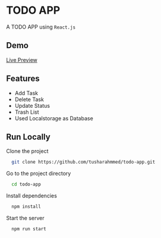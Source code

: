 
# TODO APP

A TODO APP using `React.js`


## Demo

[Live Preview](https://todoapp-tushar.netlify.app/)


## Features

- Add Task
- Delete Task
- Update Status
- Trash List
- Used Localstorage as Database


## Run Locally

Clone the project

```bash
  git clone https://github.com/tusharahmmed/todo-app.git
```

Go to the project directory

```bash
  cd todo-app
```

Install dependencies

```bash
  npm install
```

Start the server

```bash
  npm run start
```





